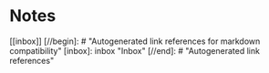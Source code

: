 # Notes

[[inbox]]
[//begin]: # "Autogenerated link references for markdown compatibility"
[inbox]: inbox "Inbox"
[//end]: # "Autogenerated link references"